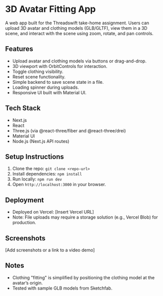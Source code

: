 # 3D Avatar Fitting App

A web app built for the Threadswift take-home assignment. Users can upload 3D avatar and clothing models (GLB/GLTF), view them in a 3D scene, and interact with the scene using zoom, rotate, and pan controls.

## Features
- Upload avatar and clothing models via buttons or drag-and-drop.
- 3D viewport with OrbitControls for interaction.
- Toggle clothing visibility.
- Reset scene functionality.
- Simple backend to save scene state in a file.
- Loading spinner during uploads.
- Responsive UI built with Material UI.

## Tech Stack
- Next.js
- React
- Three.js (via @react-three/fiber and @react-three/drei)
- Material UI
- Node.js (Next.js API routes)

## Setup Instructions
1. Clone the repo: `git clone <repo-url>`
2. Install dependencies: `npm install`
3. Run locally: `npm run dev`
4. Open `http://localhost:3000` in your browser.

## Deployment
- Deployed on Vercel: [Insert Vercel URL]
- Note: File uploads may require a storage solution (e.g., Vercel Blob) for production.

## Screenshots
[Add screenshots or a link to a video demo]

## Notes
- Clothing "fitting" is simplified by positioning the clothing model at the avatar’s origin.
- Tested with sample GLB models from Sketchfab.